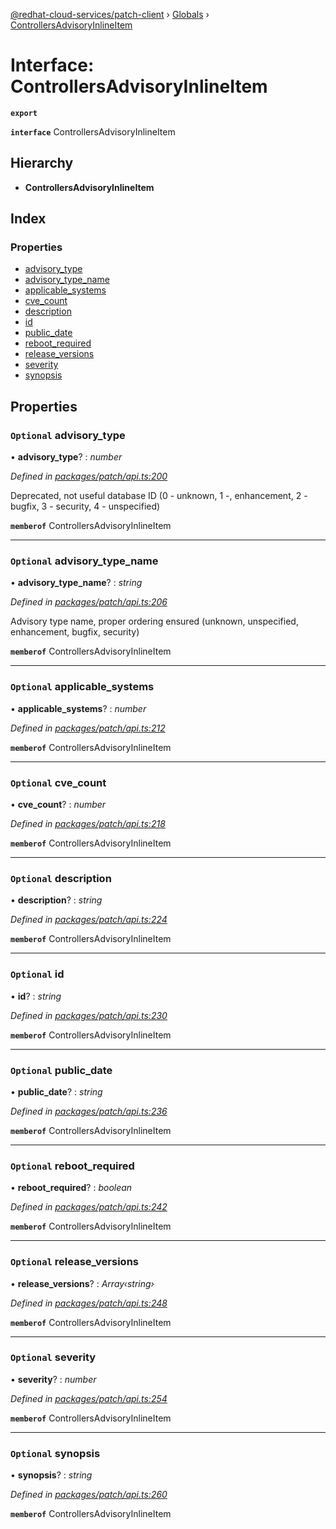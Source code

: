 [@redhat-cloud-services/patch-client](../README.md) › [Globals](../globals.md) › [ControllersAdvisoryInlineItem](controllersadvisoryinlineitem.md)

# Interface: ControllersAdvisoryInlineItem

**`export`** 

**`interface`** ControllersAdvisoryInlineItem

## Hierarchy

* **ControllersAdvisoryInlineItem**

## Index

### Properties

* [advisory_type](controllersadvisoryinlineitem.md#optional-advisory_type)
* [advisory_type_name](controllersadvisoryinlineitem.md#optional-advisory_type_name)
* [applicable_systems](controllersadvisoryinlineitem.md#optional-applicable_systems)
* [cve_count](controllersadvisoryinlineitem.md#optional-cve_count)
* [description](controllersadvisoryinlineitem.md#optional-description)
* [id](controllersadvisoryinlineitem.md#optional-id)
* [public_date](controllersadvisoryinlineitem.md#optional-public_date)
* [reboot_required](controllersadvisoryinlineitem.md#optional-reboot_required)
* [release_versions](controllersadvisoryinlineitem.md#optional-release_versions)
* [severity](controllersadvisoryinlineitem.md#optional-severity)
* [synopsis](controllersadvisoryinlineitem.md#optional-synopsis)

## Properties

### `Optional` advisory_type

• **advisory_type**? : *number*

*Defined in [packages/patch/api.ts:200](https://github.com/RedHatInsights/javascript-clients/blob/c0f4325/packages/patch/api.ts#L200)*

Deprecated, not useful database ID (0 - unknown, 1 -, enhancement, 2 - bugfix, 3 - security, 4 - unspecified)

**`memberof`** ControllersAdvisoryInlineItem

___

### `Optional` advisory_type_name

• **advisory_type_name**? : *string*

*Defined in [packages/patch/api.ts:206](https://github.com/RedHatInsights/javascript-clients/blob/c0f4325/packages/patch/api.ts#L206)*

Advisory type name, proper ordering ensured (unknown, unspecified, enhancement, bugfix, security)

**`memberof`** ControllersAdvisoryInlineItem

___

### `Optional` applicable_systems

• **applicable_systems**? : *number*

*Defined in [packages/patch/api.ts:212](https://github.com/RedHatInsights/javascript-clients/blob/c0f4325/packages/patch/api.ts#L212)*

**`memberof`** ControllersAdvisoryInlineItem

___

### `Optional` cve_count

• **cve_count**? : *number*

*Defined in [packages/patch/api.ts:218](https://github.com/RedHatInsights/javascript-clients/blob/c0f4325/packages/patch/api.ts#L218)*

**`memberof`** ControllersAdvisoryInlineItem

___

### `Optional` description

• **description**? : *string*

*Defined in [packages/patch/api.ts:224](https://github.com/RedHatInsights/javascript-clients/blob/c0f4325/packages/patch/api.ts#L224)*

**`memberof`** ControllersAdvisoryInlineItem

___

### `Optional` id

• **id**? : *string*

*Defined in [packages/patch/api.ts:230](https://github.com/RedHatInsights/javascript-clients/blob/c0f4325/packages/patch/api.ts#L230)*

**`memberof`** ControllersAdvisoryInlineItem

___

### `Optional` public_date

• **public_date**? : *string*

*Defined in [packages/patch/api.ts:236](https://github.com/RedHatInsights/javascript-clients/blob/c0f4325/packages/patch/api.ts#L236)*

**`memberof`** ControllersAdvisoryInlineItem

___

### `Optional` reboot_required

• **reboot_required**? : *boolean*

*Defined in [packages/patch/api.ts:242](https://github.com/RedHatInsights/javascript-clients/blob/c0f4325/packages/patch/api.ts#L242)*

**`memberof`** ControllersAdvisoryInlineItem

___

### `Optional` release_versions

• **release_versions**? : *Array‹string›*

*Defined in [packages/patch/api.ts:248](https://github.com/RedHatInsights/javascript-clients/blob/c0f4325/packages/patch/api.ts#L248)*

**`memberof`** ControllersAdvisoryInlineItem

___

### `Optional` severity

• **severity**? : *number*

*Defined in [packages/patch/api.ts:254](https://github.com/RedHatInsights/javascript-clients/blob/c0f4325/packages/patch/api.ts#L254)*

**`memberof`** ControllersAdvisoryInlineItem

___

### `Optional` synopsis

• **synopsis**? : *string*

*Defined in [packages/patch/api.ts:260](https://github.com/RedHatInsights/javascript-clients/blob/c0f4325/packages/patch/api.ts#L260)*

**`memberof`** ControllersAdvisoryInlineItem
